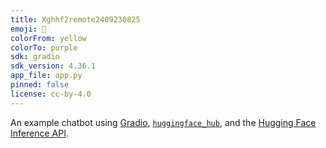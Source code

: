 ```yaml
---
title: Xghhf2remote2409230825
emoji: 💬
colorFrom: yellow
colorTo: purple
sdk: gradio
sdk_version: 4.36.1
app_file: app.py
pinned: false
license: cc-by-4.0
---
```


An example chatbot using [Gradio](https://gradio.app), [`huggingface_hub`](https://huggingface.co/docs/huggingface_hub/v0.22.2/en/index), and the [Hugging Face Inference API](https://huggingface.co/docs/api-inference/index).